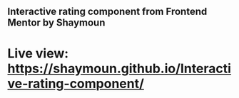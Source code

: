 ## Interactive rating component from Frontend Mentor by Shaymoun
# Live view: https://shaymoun.github.io/Interactive-rating-component/
